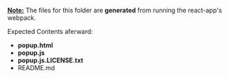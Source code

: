 <b><u>Note:</u></b> The files for this folder are <b>generated</b> from running the react-app's webpack.

Expected Contents aferward:
* <b>popup.html</b>
* <b>popup.js</b>
* <b>popup.js.LICENSE.txt</b>
* README.md
